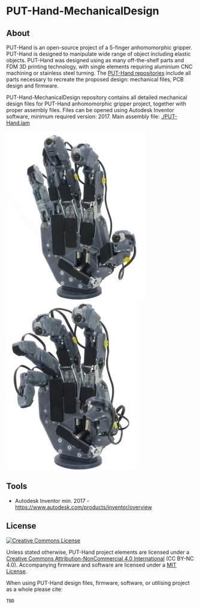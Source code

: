 # PUT-Hand-MechanicalDesign

## About

PUT-Hand is an open-source project of a 5-finger anhomomorphic gripper. PUT-Hand is designed to manipulate wide range of object including elastic objects. PUT-Hand was designed using as many off-the-shelf parts and FDM 3D printing technology, with single elements requiring aluminium CNC machining or stainless steel turning. The [PUT-Hand repositories](https://github.com/puthand) include all parts necessary to recreate the proposed design: mechanical files, PCB design and firmware.

PUT-Hand-MechanicalDesign repository contains all detailed mechanical design files for PUT-Hand anhomomorphic gripper project, together with proper assembly files. Files can be opened using Autodesk Inventor software, minimum required version: 2017. Main assembly file: [./PUT-Hand.iam](./PUT-Hand.iam)

![alt text](./images/PUT-Hand_1.jpg) 
![alt text](./images/PUT-Hand_2.jpg)

## Tools

* Autodesk Inventor min. 2017 - <https://www.autodesk.com/products/inventor/overview>

## License

<a rel="license" href="http://creativecommons.org/licenses/by-nc/4.0/"><img alt="Creative Commons License" style="border-width:0" src="https://i.creativecommons.org/l/by-nc/4.0/88x31.png" /></a>

Unless stated otherwise, PUT-Hand project elements are licensed under a [Creative Commons Attribution-NonCommercial 4.0 International](https://creativecommons.org/licenses/by-nc/4.0/) (CC BY-NC 4.0). Accompanying firmware and software are licensed under a [MIT License](https://opensource.org/licenses/MIT).

When using PUT-Hand design files, firmware, software, or utilising project as a whole please cite:

```plaintext
TBD
```
